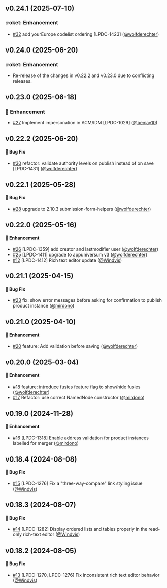 ## v0.24.1 (2025-07-10)
### :roket: Enhancement
* [#32](https://github.com/lblod/frontend-lpdc/pull/32) add yourEurope codelist ordering [LPDC-1423] ([@wolfderechter](https://github.com/wolfderechter))

## v0.24.0 (2025-06-20)
### :roket: Enhancement
* Re-release of the changes in v0.22.2 and v0.23.0 due to conflicting releases.

## v0.23.0 (2025-06-18)
### :rocket: Enhancement
* [#27](https://github.com/lblod/frontend-lpdc/pull/27) Implement impersonation in ACM/IDM [LPDC-1029] ([@benjay10](https://github.com/benjay10))

## v0.22.2 (2025-06-20)
#### :bug: Bug Fix
* [#30](https://github.com/lblod/frontend-lpdc/pull/30) refactor: validate authority levels on publish instead of on save [LPDC-1431] ([@wolfderechter](https://github.com/wolfderechter))

## v0.22.1 (2025-05-28)
#### :bug: Bug Fix
* [#28](https://github.com/lblod/frontend-lpdc/pull/28) upgrade to 2.10.3 submission-form-helpers ([@wolfderechter](https://github.com/wolfderechter))

## v0.22.0 (2025-05-16)
#### :rocket: Enhancement
* [#26](https://github.com/lblod/frontend-lpdc/pull/26) [LPDC-1359] add creator and lastmodifier user ([@wolfderechter](https://github.com/wolfderechter))
* [#25](https://github.com/lblod/frontend-lpdc/pull/25) [LPDC-1411] upgrade to appuniversum v3 ([@wolfderechter](https://github.com/wolfderechter))
* [#12](https://github.com/lblod/frontend-lpdc/pull/12) [LPDC-1412] Rich text editor update ([@Windvis](https://github.com/Windvis))

## v0.21.1 (2025-04-15)
#### :bug: Bug Fix
* [#23](https://github.com/lblod/frontend-lpdc/pull/23) fix: show error messages before asking for confirmation to publish product instance ([@mirdono](https://github.com/mirdono))

## v0.21.0 (2025-04-10)

#### :rocket: Enhancement
* [#20](https://github.com/lblod/frontend-lpdc/pull/20) feature: Add validation before saving ([@wolfderechter](https://github.com/wolfderechter))

## v0.20.0 (2025-03-04)

#### :rocket: Enhancement
* [#18](https://github.com/lblod/frontend-lpdc/pull/18) feature: introduce fusies feature flag to show/hide fusies ([@wolfderechter](https://github.com/wolfderechter))
* [#17](https://github.com/lblod/frontend-lpdc/pull/17) Refactor: use correct NamedNode constructor ([@mirdono](https://github.com/mirdono))

## v0.19.0 (2024-11-28)
#### :rocket: Enhancement
* [#16](https://github.com/lblod/frontend-lpdc/pull/16) [LPDC-1318] Enable address validation for product instances labelled for merger ([@mirdono](https://github.com/mirdono))

## v0.18.4 (2024-08-08)
#### :bug: Bug Fix
* [#15](https://github.com/lblod/frontend-lpdc/pull/15) [LPDC-1276] Fix a "three-way-compare" link styling issue ([@Windvis](https://github.com/Windvis))

## v0.18.3 (2024-08-07)
#### :bug: Bug Fix
* [#14](https://github.com/lblod/frontend-lpdc/pull/14) [LPDC-1282] Display ordered lists and tables properly in the read-only rich-text editor ([@Windvis](https://github.com/Windvis))

## v0.18.2 (2024-08-05)
#### :bug: Bug Fix
* [#13](https://github.com/lblod/frontend-lpdc/pull/13) [LPDC-1270, LPDC-1276] Fix inconsistent rich text editor behavior ([@Windvis](https://github.com/Windvis))
